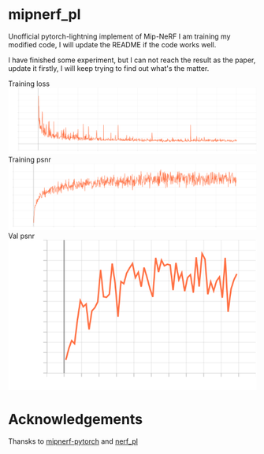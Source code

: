 # mipnerf_pl
Unofficial pytorch-lightning implement of Mip-NeRF
I am training my modified code, I will update the README if the code works well.

I have finished some experiment, but I can not reach the result as
the paper, update it firstly, I will keep trying to find out what's
the matter.

Training loss
<img src="media/train_loss.svg">
Training psnr
<img src="media/train_psnr.svg">
Val psnr
<img src="media/val_psnr.svg">


# Acknowledgements
Thansks to [mipnerf-pytorch](https://github.com/AlphaPlusTT/mipnerf-pytorch) and [nerf_pl](https://github.com/kwea123/nerf_pl)
